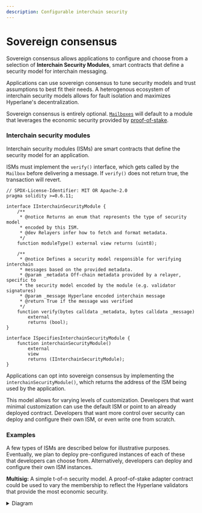 ```yaml
---
description: Configurable interchain security
---
```


# Sovereign consensus

Sovereign consensus allows applications to configure and choose from a selection of **Interchain Security Modules**, smart contracts that define a security model for interchain messaging.

Applications can use sovereign consensus to tune security models and trust assumptions to best fit their needs. A heterogenous ecosystem of interchain security models allows for fault isolation and maximizes Hyperlane's decentralization.

Sovereign consensus is entirely optional. [`Mailboxes`](messaging.md) will default to a module that leverages the economic security provided by [proof-of-stake](proof-of-stake.md).

### Interchain security modules

Interchain security modules (ISMs) are smart contracts that define the security model for an application.

ISMs must implement the `verify()` interface, which gets called by the `Mailbox` before delivering a message. If `verify()` does not return true, the transaction will revert.

<!-- INCLUDE node_modules/@hyperlane-xyz/core/interfaces/IInterchainSecurityModule.sol -->
<!-- WARNING: copied from the included file path. Do not edit directly. -->
```solidity
// SPDX-License-Identifier: MIT OR Apache-2.0
pragma solidity >=0.6.11;

interface IInterchainSecurityModule {
    /**
     * @notice Returns an enum that represents the type of security model
     * encoded by this ISM.
     * @dev Relayers infer how to fetch and format metadata.
     */
    function moduleType() external view returns (uint8);

    /**
     * @notice Defines a security model responsible for verifying interchain
     * messages based on the provided metadata.
     * @param _metadata Off-chain metadata provided by a relayer, specific to
     * the security model encoded by the module (e.g. validator signatures)
     * @param _message Hyperlane encoded interchain message
     * @return True if the message was verified
     */
    function verify(bytes calldata _metadata, bytes calldata _message)
        external
        returns (bool);
}

interface ISpecifiesInterchainSecurityModule {
    function interchainSecurityModule()
        external
        view
        returns (IInterchainSecurityModule);
}

```
<!-- WARNING: copied from the included file path. Do not edit directly. -->
<!-- END -->

Applications can opt into sovereign consensus by implementing the `interchainSecurityModule()`, which returns the address of the ISM being used by the application.

This model allows for varying levels of customization. Developers that want minimal customization can use the default ISM or point to an already deployed contract. Developers that want more control over security can deploy and configure their own ISM, or even write one from scratch.

### Examples

A few types of ISMs are described below for illustrative purposes. Eventually, we plan to deploy pre-configured instances of each of these that developers can choose from. Alternatively, developers can deploy and configure their own ISM instances.

**Multisig:** A simple t-of-n security model. A proof-of-stake adapter contract could be used to vary the membership to reflect the Hyperlane validators that provide the most economic security.

<details>
    <summary>Diagram</summary>
<!-- INCLUDE diagrams/multisig-pos-ism.md -->
<!-- WARNING: copied from the included file path. Do not edit directly. -->
```mermaid
%%{ init: {
  "theme": "neutral",
  "themeVariables": {
    "mainBkg": "#025AA1",
    "textColor": "white",
    "clusterBkg": "white"
  },
  "themeCSS": ".edgeLabel { color: black }"
}}%%

flowchart TB
    V(("Validator(s)"))
    Relayer((Relayer))

    subgraph Origin
      Sender
      M_O[(Mailbox)]
      POS[Proof of Stake]

      Sender -- "dispatch(destination, recipient, body)" --> M_O
    end

    subgraph Cloud
      aws[(Metadata\nDatabase)]
    end

    M_O -. "indexing" .-> Relayer
    M_O -. "indexing" .-> V
    POS == "staking" === V

    V -- "signatures" --> aws

    subgraph Destination
      Recipient
      M_D[(Mailbox)]
      ISM[MultisigISM]

      M_D -- "verify(metadata, [origin, sender, body])" --> ISM
      M_D -- "handle(origin, sender, body)" --> Recipient
      ISM -. "interchainSecurityModule()" .- Recipient
    end

    Relayer -- "process()" --> M_D

    aws -. "metadata" .-> Relayer
    aws -. "moduleType()" .- ISM

    POS -. "validators()" .- ISM

    click ISM https://github.com/hyperlane-xyz/hyperlane-monorepo/blob/main/solidity/contracts/isms/MultisigIsm.sol

    style Sender fill:purple
    style Recipient fill:purple
```
<!-- WARNING: copied from the included file path. Do not edit directly. -->
<!-- END -->
</details>

**Optimistic:** A model pioneered by [Optics](https://docs.celo.org/protocol/bridge/optics) that prioritizes safety over liveness, optimistic ISMs encode a fraud window during which 1-of-n parties can halt the system.

**Dynamic:** ISMs that vary their configuration (or underlying security model) over time based on message content or application state.
